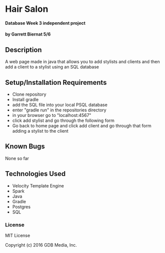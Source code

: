 # Hair Salon

#### Database Week 3 independent project

#### by Garrett Biernat 5/6
## Description
A web page made in java that allows you to add stylists and clients and then add a client to a stylist using an SQL database

## Setup/Installation Requirements

* Clone repository
* Install gradle
* add the SQL file into your local PSQL database
* enter "gradle run" in the repositories directory
* in your browser go to "localhost:4567"
* click add stylist and go through the following form
* Go back to home page and click add client and go through that form adding a stylist to the client

## Known Bugs
None so far

## Technologies Used
* Velocity Template Engine
* Spark
* Java
* Gradle
* Postgres
* SQL

### License

MIT License

Copyright (c) 2016 GDB Media, Inc.
